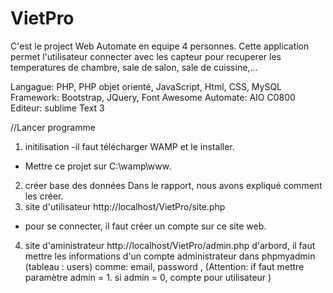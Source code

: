 # VietPro
C'est le project Web Automate en equipe 4 personnes.
Cette application permet l'utilisateur connecter avec les capteur pour recuperer les temperatures de chambre, sale de salon, sale de cuissine,...

Langague: PHP, PHP objet orienté, JavaScript, Html, CSS, MySQL
Framework: Bootstrap, JQuery, Font Awesome
Automate: AIO C0800
Editeur: sublime Text 3

//Lancer programme
1. initilisation
-il faut télécharger WAMP et le installer.
- Mettre ce projet sur C:\wamp\www.
2. créer base des données
Dans le rapport, nous avons expliqué comment les créer.
3. site d'utilisateur
http://localhost/VietPro/site.php
- pour se connecter, il faut créer un compte sur ce site web.
4. site d'aministrateur
http://localhost/VietPro/admin.php
d'arbord, il faut mettre les informations d'un compte administrateur dans phpmyadmin (tableau : users) comme:
email, password , (Attention: if faut mettre paramètre admin = 1. si admin = 0, compte pour utilisateur )


